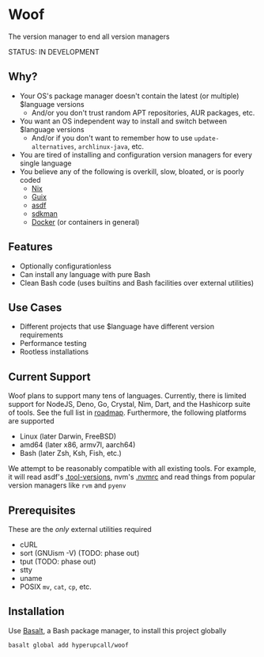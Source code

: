 # Woof

The version manager to end all version managers

STATUS: IN DEVELOPMENT

## Why?

- Your OS's package manager doesn't contain the latest (or multiple) $language versions
  - And/or you don't trust random APT repositories, AUR packages, etc.
- You want an OS independent way to install and switch between $language versions
  - And/or if you don't want to remember how to use `update-alternatives`, `archlinux-java`, etc.
- You are tired of installing and configuration version managers for every single language
- You believe any of the following is overkill, slow, bloated, or is poorly coded
  - [Nix](https://nixos.org)
  - [Guix](https://guix.gnu.org/en/download)
  - [asdf](https://github.com/asdf-vm/asdf)
  - [sdkman](https://github.com/sdkman/sdkman-cli)
  - [Docker](https://www.docker.com) (or containers in general)

## Features

- Optionally configurationless
- Can install any language with pure Bash
- Clean Bash code (uses builtins and Bash facilities over external utilities)

## Use Cases

- Different projects that use $language have different version requirements
- Performance testing
- Rootless installations

## Current Support

Woof plans to support many tens of languages. Currently, there is limited support for NodeJS, Deno, Go, Crystal, Nim, Dart, and the Hashicorp suite of tools. See the full list in [roadmap](./docs/roadmap.md). Furthermore, the following platforms are supported

- Linux (later Darwin, FreeBSD)
- amd64 (later x86, armv7l, aarch64)
- Bash (later Zsh, Ksh, Fish, etc.)

We attempt to be reasonably compatible with all existing tools. For example, it will read asdf's [.tool-versions](https://asdf-vm.com/manage/configuration.html#tool-versions), nvm's [.nvmrc](https://github.com/nvm-sh/nvm#nvmrc) and read things from popular version managers like `rvm` and `pyenv`

## Prerequisites

These are the _only_ external utilities required

- cURL
- sort (GNUism -V) (TODO: phase out)
- tput (TODO: phase out)
- stty
- uname
- POSIX `mv`, `cat`, `cp`, etc.

## Installation

Use [Basalt](https://github.com/hyperupcall/basalt), a Bash package manager, to install this project globally

```sh
basalt global add hyperupcall/woof
```

